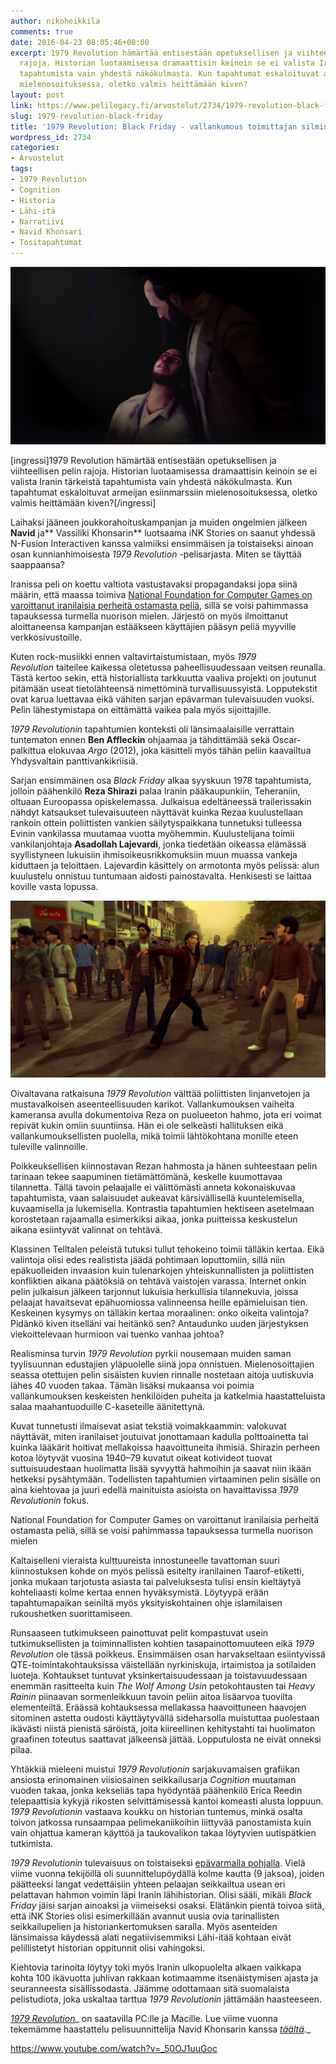 ```yaml
---
author: nikoheikkila
comments: true
date: 2016-04-23 08:05:46+00:00
excerpt: 1979 Revolution hämärtää entisestään opetuksellisen ja viihteellisen pelin
  rajoja. Historian luotaamisessa dramaattisin keinoin se ei valista Iranin tärkeistä
  tapahtumista vain yhdestä näkökulmasta. Kun tapahtumat eskaloituvat armeijan esiinmarssiin
  mielenosoituksessa, oletko valmis heittämään kiven?
layout: post
link: https://www.pelilegacy.fi/arvostelut/2734/1979-revolution-black-friday
slug: 1979-revolution-black-friday
title: '1979 Revolution: Black Friday - vallankumous toimittajan silmin'
wordpress_id: 2734
categories:
- Arvostelut
tags:
- 1979 Revolution
- Cognition
- Historia
- Lähi-itä
- Narratiivi
- Navid Khonsari
- Tositapahtumat
---
```


[![1979 Revolution](/uploads/2016/04/1979_revolution_1.jpg)](/uploads/2016/04/1979_revolution_1.jpg)

[ingressi]1979 Revolution hämärtää entisestään opetuksellisen ja viihteellisen pelin rajoja. Historian luotaamisessa dramaattisin keinoin se ei valista Iranin tärkeistä tapahtumista vain yhdestä näkökulmasta. Kun tapahtumat eskaloituvat armeijan esiinmarssiin mielenosoituksessa, oletko valmis heittämään kiven?[/ingressi]

Laihaksi jääneen joukkorahoituskampanjan ja muiden ongelmien jälkeen **Navid** ja** Vassiliki Khonsarin** luotsaama iNK Stories on saanut yhdessä N-Fusion Interactiven kanssa valmiiksi ensimmäisen ja toistaiseksi ainoan osan kunnianhimoisesta _1979 Revolution_ -pelisarjasta. Miten se täyttää saappaansa?

Iranissa peli on koettu valtiota vastustavaksi propagandaksi jopa siinä määrin, että maassa toimiva [National Foundation for Computer Games on varoittanut iranilaisia perheitä ostamasta peliä](http://tehrantimes.com/news/300689/Iran-plans-to-block-websites-offering-1979-Revolution), sillä se voisi pahimmassa tapauksessa turmella nuorison mielen. Järjestö on myös ilmoittanut aloittaneensa kampanjan estääkseen käyttäjien pääsyn peliä myyville verkkosivustoille.

Kuten rock-musiikki ennen valtavirtaistumistaan, myös _1979 Revolution_ taiteilee kaikessa oletetussa paheellisuudessaan veitsen reunalla. Tästä kertoo sekin, että historiallista tarkkuutta vaaliva projekti on joutunut pitämään useat tietolähteensä nimettöminä turvallisuussyistä. Lopputekstit ovat karua luettavaa eikä vähiten sarjan epävarman tulevaisuuden vuoksi. Pelin lähestymistapa on eittämättä vaikea pala myös sijoittajille.

_1979 Revolutionin_ tapahtumien konteksti oli länsimaalaisille verrattain tuntematon ennen **Ben Affleckin** ohjaamaa ja tähdittämää sekä Oscar-palkittua elokuvaa _Argo_ (2012), joka käsitteli myös tähän peliin kaavailtua Yhdysvaltain panttivankikriisiä.

Sarjan ensimmäinen osa _Black Friday_ alkaa syyskuun 1978 tapahtumista, jolloin päähenkilö **Reza Shirazi** palaa Iranin pääkaupunkiin, Teheraniin, oltuaan Euroopassa opiskelemassa. Julkaisua edeltäneessä trailerissakin nähdyt katsaukset tulevaisuuteen näyttävät kuinka Rezaa kuulustellaan rankoin ottein poliittisten vankien säilytyspaikkana tunnetuksi tulleessa Evinin vankilassa muutamaa vuotta myöhemmin. Kuulustelijana toimii vankilanjohtaja **Asadollah Lajevardi**, jonka tiedetään oikeassa elämässä syyllistyneen lukuisiin ihmisoikeusrikkomuksiin muun muassa vankeja kiduttaen ja teloittaen. Lajevardin käsittely on armotonta myös pelissä: alun kuulustelu onnistuu tuntumaan aidosti painostavalta. Henkisesti se laittaa koville vasta lopussa.

[![1979 Revolution](/uploads/2016/04/1979_revolution_2.jpg)](/uploads/2016/04/1979_revolution_2.jpg)

Oivaltavana ratkaisuna _1979 Revolution_ välttää poliittisten linjanvetojen ja mustavalkoisen aseenteellisuuden karikot. Vallankumouksen vaiheita kameransa avulla dokumentoiva Reza on puolueeton hahmo, jota eri voimat repivät kukin omiin suuntiinsa. Hän ei ole selkeästi hallituksen eikä vallankumouksellisten puolella, mikä toimii lähtökohtana monille eteen tuleville valinnoille.

Poikkeuksellisen kiinnostavan Rezan hahmosta ja hänen suhteestaan pelin tarinaan tekee saapuminen tietämättömänä, keskelle kuumottavaa tilannetta. Tällä tavoin pelaajalle ei välittömästi anneta kokonaiskuvaa tapahtumista, vaan salaisuudet aukeavat kärsivällisellä kuuntelemisella, kuvaamisella ja lukemisella. Kontrastia tapahtumien hektiseen asetelmaan korostetaan rajaamalla esimerkiksi aikaa, jonka puitteissa keskustelun aikana esiintyvät valinnat on tehtävä.

Klassinen Telltalen peleistä tutuksi tullut tehokeino toimii tälläkin kertaa. Eikä valintoja olisi edes realistista jäädä pohtimaan loputtomiin, sillä niin epäkuolleiden invaasion kuin tulenarkojen yhteiskunnallisten ja poliittisten konfliktien aikana päätöksiä on tehtävä vaistojen varassa. Internet onkin pelin julkaisun jälkeen tarjonnut lukuisia herkullisia tilannekuvia, joissa pelaajat havaitsevat epähuomiossa valinneensa heille epämieluisan tien. Keskeinen kysymys on tälläkin kertaa moraalinen: onko oikeita valintoja? Pidänkö kiven itselläni vai heitänkö sen? Antaudunko uuden järjestyksen viekoittelevaan hurmioon vai tuenko vanhaa johtoa?

Realisminsa turvin _1979 Revolution_ pyrkii nousemaan muiden saman tyylisuunnan edustajien yläpuolelle siinä jopa onnistuen. Mielenosoittajien seassa otettujen pelin sisäisten kuvien rinnalle nostetaan aitoja uutiskuvia lähes 40 vuoden takaa. Tämän lisäksi mukaansa voi poimia vallankumouksen keskeisten henkilöiden puheita ja katkelmia haastatteluista salaa maahantuoduille C-kaseteille äänitettynä.

Kuvat tunnetusti ilmaisevat asiat tekstiä voimakkaammin: valokuvat näyttävät, miten iranilaiset joutuivat jonottamaan kadulla polttoainetta tai kuinka lääkärit hoitivat mellakoissa haavoittuneita ihmisiä. Shirazin perheen kotoa löytyvät vuosina 1940–79 kuvatut oikeat kotivideot tuovat suttuisuudestaan huolimatta lisää syvyyttä hahmoihin ja saavat niin ikään hetkeksi pysähtymään. Todellisten tapahtumien virtaaminen pelin sisälle on aina kiehtovaa ja juuri edellä mainituista asioista on havaittavissa _1979 Revolutionin_ fokus.

<div class="pullquote">National Foundation for Computer Games on varoittanut iranilaisia perheitä ostamasta peliä, sillä se voisi pahimmassa tapauksessa turmella nuorison mielen</div>

Kaltaiselleni vieraista kulttuureista innostuneelle tavattoman suuri kiinnostuksen kohde on myös pelissä esitelty iranilainen Taarof-etiketti, jonka mukaan tarjotusta asiasta tai palveluksesta tulisi ensin kieltäytyä kohteliaasti kolme kertaa ennen hyväksymistä. Löytyypä erään tapahtumapaikan seiniltä myös yksityiskohtainen ohje islamilaisen rukoushetken suorittamiseen.

Runsaaseen tutkimukseen painottuvat pelit kompastuvat usein tutkimuksellisten ja toiminnallisten kohtien tasapainottomuuteen eikä _1979 Revolution_ ole tässä poikkeus. Ensimmäisen osan harvakseltaan esiintyvissä QTE-toimintakohtauksissa väistellään nyrkiniskuja, irtaimistoa ja sotilaiden luoteja. Kohtaukset tuntuvat yksinkertaisuudessaan ja toistavuudessaan enemmän rasitteelta kuin _The Wolf Among Usin_ petokohtausten tai _Heavy Rainin_ piinaavan sormenleikkuun tavoin peliin aitoa lisäarvoa tuovilta elementeiltä. Eräässä kohtauksessa mellakassa haavoittuneen haavojen sitominen astetta oudosti käyttäytyvällä sideharsolla muistuttaa puolestaan ikävästi niistä pienistä säröistä, joita kiireellinen kehitystahti tai huolimaton graafinen toteutus saattavat jälkeensä jättää. Lopputulosta ne eivät onneksi pilaa.

Yhtäkkiä mieleeni muistui _1979 Revolutionin_ sarjakuvamaisen grafiikan ansiosta erinomainen viisiosainen seikkailusarja _Cognition_ muutaman vuoden takaa, jonka kekseliäs tapa hyödyntää päähenkilö Erica Reedin telepaattisia kykyjä rikosten selvittämisessä kantoi komeasti alusta loppuun. _1979 Revolutionin_ vastaava koukku on historian tuntemus, minkä osalta toivon jatkossa runsaampaa pelimekaniikoihin liittyvää panostamista kuin vain ohjattua kameran käyttöä ja taukovalikon takaa löytyvien uutispätkien tutkimista.

_1979 Revolutionin_ tulevaisuus on toistaiseksi [epävarmalla pohjalla](https://twitter.com/1979theGame/status/719607297056616448). Vielä viime vuonna tekijöillä oli suunnittelupöydällä kolme kautta (9 jaksoa), joiden päätteeksi langat vedettäisiin yhteen pelaajan seikkailtua usean eri pelattavan hahmon voimin läpi Iranin lähihistorian. Olisi sääli, mikäli _Black Friday_ jäisi sarjan ainoaksi ja viimeiseksi osaksi. Elätänkin pientä toivoa siitä, että iNK Stories olisi esimerkillään avannut uusia ovia tarinallisten seikkailupelien ja historiankertomuksen saralla. Myös asenteiden länsimaissa käydessä alati negatiivisemmiksi Lähi-itää kohtaan eivät pelillistetyt historian oppitunnit olisi vahingoksi.

Kiehtovia tarinoita löytyy toki myös Iranin ulkopuolelta alkaen vaikkapa kohta 100 ikävuotta juhlivan rakkaan kotimaamme itsenäistymisen ajasta ja seuranneesta sisällissodasta. Jäämme odottamaan sitä suomalaista pelistudiota, joka uskaltaa tarttua _1979 Revolutionin_ jättämään haasteeseen.

[_1979 Revolution_](http://inkstories.com/1979RevolutionGame)_ on saatavilla PC:lle ja Macille. Lue viime vuonna tekemämme haastattelu pelisuunnittelija Navid Khonsarin kanssa _[_täältä_](https://www.pelilegacy.fi/hitaat/2301/haastattelu-1979-revolution-ink-stories)_._

https://www.youtube.com/watch?v=_50OJ1uuGoc
